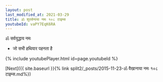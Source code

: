 ```yaml
---
layout: post
last_modified_at: 2021-03-29
title: ॐ शूरसेनाया नमः १०८ टाइम्स
youtubeId: vaPY7EqK6RA
---
```

 
 
 ॐ सर्वयुद्धाय नमः  
 
 -  जो सभी हथियार पहनता है 
 
  
 
  
 
 
 
 
 
 


{% include youtubePlayer.html id=page.youtubeId %}
 
[Next]({{ site.baseurl }}{% link  split2/_posts/2015-11-23-ॐ वैखानाया नमः १०८ टाइम्स.md%})
 
